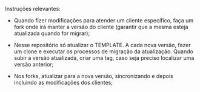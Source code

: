 Instruções relevantes:

- Quando fizer modificações para atender um cliente específico, faça um fork onde irá manter a versão do cliente (garantir que a mesma esteja atualizada quando for migrar);

- Nesse repositório só atualizar o TEMPLATE. A cada nova versão, fazer um clone e executar os processos de migração da atualização. Quando subir a versão atualizada, criar uma tag, caso seja preciso localizar uma versão anterior;

- Nos forks, atualizar para a nova versão, sincronizando e depois incluindo as modificações dos clientes;
